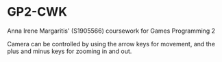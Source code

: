 # GP2-CWK
Anna Irene Margaritis' (S1905566) coursework for Games Programming 2

Camera can be controlled by using the arrow keys for movement, and the plus and minus keys for zooming in and out.
